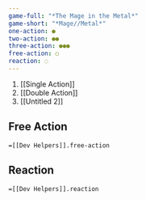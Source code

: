 ```yaml
---
game-full: "*The Mage in the Metal*"
game-short: "*Mage//Metal*"
one-action: ●
two-action: ●●
three-action: ●●●
free-action: ○
reaction: ◌
---
```

1. [[Single Action]]
2. [[Double Action]]
3. [[Untitled 2]]
## Free Action
`=[[Dev Helpers]].free-action`
## Reaction
`=[[Dev Helpers]].reaction`